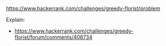 https://www.hackerrank.com/challenges/greedy-florist/problem

Explain:
- https://www.hackerrank.com/challenges/greedy-florist/forum/comments/408734
